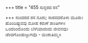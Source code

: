+++
title = "455 ಸುನ್ದರದ ರಸ"

+++
ಸುಂದರದ ರಸ ನೂರು; ಸಾರವದರೊಳು ಮೂರು।  
ಹೊಂದಿಪ್ಪುವವು ಮೋಹ ಕರುಣೆ ಶಾಂತಿಗಳ॥  
ಒಂದರಿಂದೊಂದು ಬೆಳೆಯಾದಂದು ಜೀವನವು।  
ಚೆಂದಗೊಂಡುಜ್ಜುಗವೊ - ಮಂಕುತಿಮ್ಮ॥  
